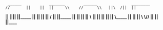 




     ______            _______        ______               ________
    //       ||    ||  ||     \\    //      \\   ||\  /||  || 
   ||        ||____||  ||_____ ||  ||        ||  || \/ ||  ||_____
   ||        ||    ||  ||   \\     ||        ||  ||    ||  ||
    \\_____  ||    ||  ||    \\     \\______//   ||    ||  ||______
                                              